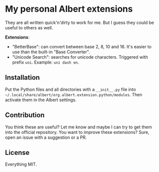# My personal Albert extensions

They are all written quick'n'dirty to work for me. But I guess they could be useful to others as well.

**Extensions**:
- "BetterBase": can convert between base 2, 8, 10 and 16. It's easier to use than the built-in "Base Converter".
- "Unicode Search": searches for unicode characters. Triggered with prefix `uni`. Example: `uni dash en`.


## Installation

Put the Python files and all directories with a `__init__.py` file into `~/.local/share/albert/org.albert.extension.python/modules`. Then activate them in the Albert settings.


## Contribution

You think these are useful? Let me know and maybe I can try to get them into the official repository. You want to improve these extensions? Sure, open an issue with a suggestion or a PR.

## License

Everything MIT.
